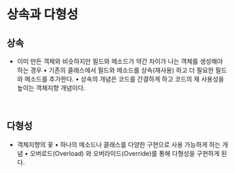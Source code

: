 상속과 다형성
=================

## 상속

- 이미 만든 객체와 비슷하지만 필드와 메소드가 약간 차이가 나는 객체를 생성해야 하는 경우
• 기존의 클래스에서 필드와 메소드를 상속(재사용) 하고 더 필요한 필드와 메소드를 추가한다.
• 상속의 개념은 코드를 간결하게 하고 코드의 재 사용성을 높이는 객체지향 개념이다.

</br>

## 다형성 

- 객체지향의 꽃
• 하나의 메소드나 클래스를 다양한 구현으로 사용 가능하게 하는 개념
• 오버로드(Overload) 와 오버라이드(Override)를 통해 다형성을 구현하게 된다.
